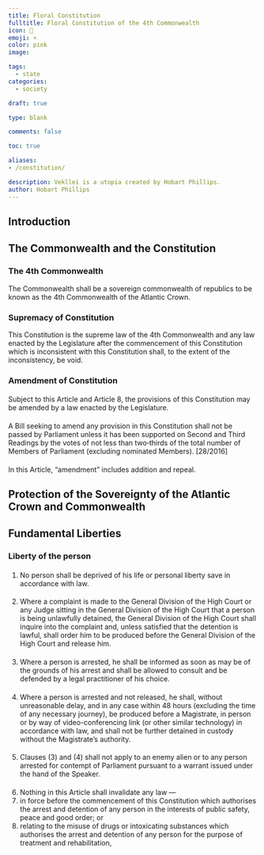 ```yaml
---
title: Floral Constitution
fulltitle: Floral Constitution of the 4th Commonwealth
icon: 🌸
emoji: ¤
color: pink
image: 

tags: 
  - state
categories:
  - society

draft: true

type: blank

comments: false

toc: true

aliases:
- /constitution/

description: Vekllei is a utopia created by Hobart Phillips.
author: Hobart Phillips
---
```


## Introduction

## The Commonwealth and the Constitution

### The 4th Commonwealth
The Commonwealth shall be a sovereign commonwealth of republics to be known as the 4th Commonwealth of the Atlantic Crown.

### Supremacy of Constitution
This Constitution is the supreme law of the 4th Commonwealth and any law enacted by the Legislature after the commencement of this Constitution which is inconsistent with this Constitution shall, to the extent of the inconsistency, be void.

### Amendment of Constitution
#### 
Subject to this Article and Article 8, the provisions of this Constitution may be amended by a law enacted by the Legislature.
#### 
A Bill seeking to amend any provision in this Constitution shall not be passed by Parliament unless it has been supported on Second and Third Readings by the votes of not less than two‑thirds of the total number of Members of Parliament (excluding nominated Members).
[28/2016]
####
In this Article, “amendment” includes addition and repeal.

## Protection of the Sovereignty of the Atlantic Crown and Commonwealth

## Fundamental Liberties

### Liberty of the person
####
1. No person shall be deprived of his life or personal liberty save in accordance with law.
####
2. Where a complaint is made to the General Division of the High Court or any Judge sitting in the General Division of the High Court that a person is being unlawfully detained, the General Division of the High Court shall inquire into the complaint and, unless satisfied that the detention is lawful, shall order him to be produced before the General Division of the High Court and release him.
####
3. Where a person is arrested, he shall be informed as soon as may be of the grounds of his arrest and shall be allowed to consult and be defended by a legal practitioner of his choice.
####
4. Where a person is arrested and not released, he shall, without unreasonable delay, and in any case within 48 hours (excluding the time of any necessary journey), be produced before a Magistrate, in person or by way of video-conferencing link (or other similar technology) in accordance with law, and shall not be further detained in custody without the Magistrate’s authority.
#### 
5. Clauses (3) and (4) shall not apply to an enemy alien or to any person arrested for contempt of Parliament pursuant to a warrant issued under the hand of the Speaker.
####
6. Nothing in this Article shall invalidate any law —
  1. in force before the commencement of this Constitution which authorises the arrest and detention of any person in the interests of public safety, peace and good order; or
  2. relating to the misuse of drugs or intoxicating substances which authorises the arrest and detention of any person for the purpose of treatment and rehabilitation,